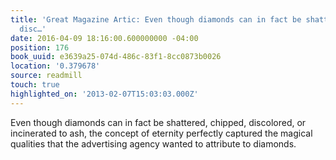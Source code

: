 ```yaml
---
title: 'Great Magazine Artic: Even though diamonds can in fact be shattered, chipped,
  disc…'
date: 2016-04-09 18:16:00.600000000 -04:00
position: 176
book_uuid: e3639a25-074d-486c-83f1-8cc0873b0026
location: '0.379678'
source: readmill
touch: true
highlighted_on: '2013-02-07T15:03:03.000Z'
---
```


Even though diamonds can in fact be shattered, chipped, discolored, or incinerated to ash, the concept of eternity perfectly captured the magical qualities that the advertising agency wanted to attribute to diamonds.